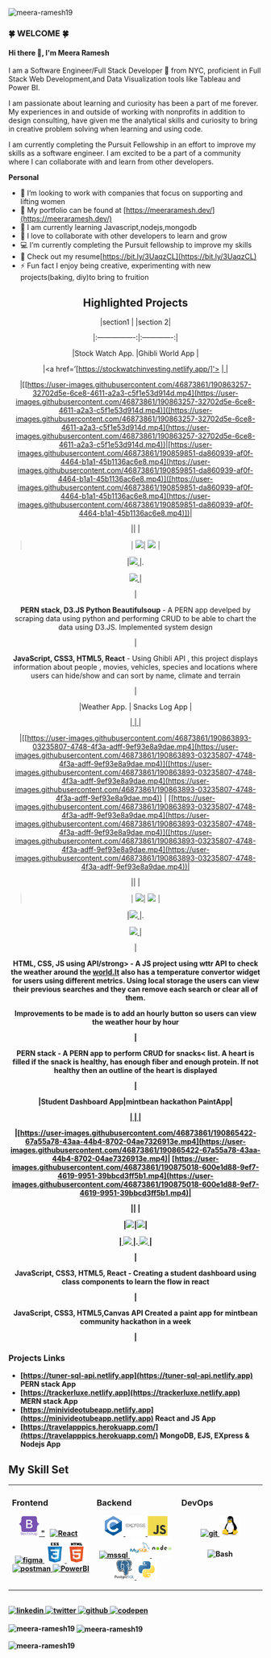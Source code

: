 
<!-- <div align="center">/<a href="https://imgur.com/RtuPdDq"><img src="https://i.imgur.com/RtuPdDq.jpg" title="source: imgur.com" width="100%" height="40%"/></a>
</div>   -->


<p align="left"> <img src="https://komarev.com/ghpvc/?username=meera-ramesh19&label=Profile%20views&color=red&style=flat" alt="meera-ramesh19" /> </p> 

### 🍀 WELCOME 🍀
#### Hi there 👋, I'm Meera Ramesh 

I am a Software Engineer/Full Stack Developer 🚀 from NYC, proficient in Full Stack Web Development,and Data Visualization tools like Tableau and Power BI.

I am passionate about learning and curiosity has been a part of me forever. My experiences in and outside of working with nonprofits in addition to design consulting, have given me the analytical skills and curiosity to bring in creative problem solving when learning and using code. 

I am currently completing the Pursuit Fellowship in an effort to improve my skills as a software engineer. I am excited to be a part of a community where I can collaborate with and learn from other developers.


**Personal**

- 👩 I’m looking to work with companies that focus on supporting and lifting women
- 📖 My portfolio can be found at [https://meeraramesh.dev/](https://meeraramesh.dev/)
- 🌱 I am currently learning Javascript,nodejs,mongodb
- 🌳 I love to collaborate with other developers to learn and grow
- 💻 I’m currently completing the Pursuit fellowship to improve my skills
- 📄 Check out my resume[https://bit.ly/3UaqzCL](https://bit.ly/3UaqzCL)
- ⚡ Fun fact I enjoy being creative, experimenting with new projects(baking, diy)to bring to fruition

<!-- 
<h2 align="center">Highlighted Projects </h2>
<div align="center">
<!-- <table> -->

<!-- <td width="50%"> --

|<h3 align="center" color="white">Stock Watch App</h2>
<div align="center" >
<a href='[https://stockwatchinvesting.netlify.app/](https://stockwatchinvesting.netlify.app/)'>
</a>

[https://user-images.githubusercontent.com/46873861/190863257-32702d5e-6ce8-4611-a2a3-c5f1e53d914d.mp4](https://user-images.githubusercontent.com/46873861/190863257-32702d5e-6ce8-4611-a2a3-c5f1e53d914d.mp4)

<br>
<br>
<p>
<a href="[https://github.com/meera-ramesh19/PersonalProject](https://github.com/meera-ramesh19/PersonalProject)" target="_blank">

<img src="[https://img.shields.io/badge/Code-black?style=for-the-badge&logo=github](https://img.shields.io/badge/Code-black?style=for-the-badge&logo=github)"/>

<a href="[https://stockwatchinvesting.netlify.app/](https://stockwatchinvesting.netlify.app/)" target="_blank">
<img src="[https://img.shields.io/badge/-website-green?style=for-the-badge&color=cb7e67](https://img.shields.io/badge/-website-green?style=for-the-badge&color=cb7e67)"/>
</a>
</p>
<p><strong>PERN stack, D3.JS Python Beautifulsoup</strong> - A PERN app develped by scraping data using python and performing CRUD to be able to chart the data using D3.JS. Implemented system design</p>
</div>

<h3 align="center" color="white">Ghibli World App </h2>
<div align="center" >
<a href='[https://reactghibliapi.netlify.app/](https://reactghibliapi.netlify.app/)'>
</a>

[https://user-images.githubusercontent.com/46873861/190859851-da860939-af0f-4464-b1a1-45b1136ac6e8.mp4](https://user-images.githubusercontent.com/46873861/190859851-da860939-af0f-4464-b1a1-45b1136ac6e8.mp4)

<br>
<br>
<p>
<a href="[https://github.com/meera-ramesh19/react-ghibli-app-8-3-module-three-assessment](https://github.com/meera-ramesh19/react-ghibli-app-8-3-module-three-assessment)" target="_blank">

<img src="[https://img.shields.io/badge/Code-black?style=for-the-badge&logo=github](https://img.shields.io/badge/Code-black?style=for-the-badge&logo=github)"/>

<a href="[https://reactghibliapi.netlify.app/](https://reactghibliapi.netlify.app/)" target="_blank">
<img src="[https://img.shields.io/badge/-website-green?style=for-the-badge&color=cb7e67](https://img.shields.io/badge/-website-green?style=for-the-badge&color=cb7e67)"/>
</a>
</p>
<p><strong>JavaScript, CSS3, HTML5, React</strong> - Using Ghibli API , this project displays information about people , movies, vehicles, species and locations where users can hide/show and can sort by name, climate and terrain</p>
</div>
<!-- <td width="50%"> --
<h3 align="center" color="white">Weather App using wttr API</h2>
<div align="center" >
<a href='[[https://wttrweatherapp.netlify.app/](https://wttrweatherapp.netlify.app/)]'>
</a>

[https://user-images.githubusercontent.com/46873861/190873746-40cc3d85-c435-43b8-bdad-2d602f0b94fb.mp4](https://user-images.githubusercontent.com/46873861/190873746-40cc3d85-c435-43b8-bdad-2d602f0b94fb.mp4)

<br>
<br>
<p>
<a href="[https://github.com/meera-ramesh19/8-3-weather-app-project](https://github.com/meera-ramesh19/8-3-weather-app-project)" target="_blank">

<img src="[https://img.shields.io/badge/Code-black?style=for-the-badge&logo=github](https://img.shields.io/badge/Code-black?style=for-the-badge&logo=github)"/>

<a href="[https://wttrweatherapp.netlify.app/](https://wttrweatherapp.netlify.app/)" target="_blank">
<img src="[https://img.shields.io/badge/-website-green?style=for-the-badge&color=cb7e67](https://img.shields.io/badge/-website-green?style=for-the-badge&color=cb7e67)"/>
</a>
</p>
<p><strong>HTML, CSS, JS using API/strong> - A JS project using wttr API to check the weather around the [world.It](http://world.it/) also has a temperature convertor widget for  users using different metrics. Using local storage the users can view their previous searches and they can remove each search or clear all of them.</p>
<p> Improvements to be made is to add an hourly button so users can view the weather hour by hour</p>
</div>
|

|

<h3 align="center" color="white">Snack App </h2>
<div align="center" >
<a href='[[https://snacks-log.netlify.app/](https://snacks-log.netlify.app/))'>
</a>

[https://user-images.githubusercontent.com/46873861/190863893-03235807-4748-4f3a-adff-9ef93e8a9dae.mp4](https://user-images.githubusercontent.com/46873861/190863893-03235807-4748-4f3a-adff-9ef93e8a9dae.mp4)

<br>
<br>
<p>
<a href="[https://github.com/meera-ramesh19/groupproject-snack-a-log](https://github.com/meera-ramesh19/groupproject-snack-a-log)" target="_blank">

<img src="[https://img.shields.io/badge/Code-black?style=for-the-badge&logo=github](https://img.shields.io/badge/Code-black?style=for-the-badge&logo=github)"/>

<a href="[https://snacks-log.netlify.app/](https://snacks-log.netlify.app/)" target="_blank">
<img src="[https://img.shields.io/badge/-website-green?style=for-the-badge&color=cb7e67](https://img.shields.io/badge/-website-green?style=for-the-badge&color=cb7e67)"/>
</a>
</p>
<p><strong>PERN stack</strong> - A PERN app to perform CRUD for snacks< list. A heart is filled if the snack is healthy, has enough fiber and  enough protein. If not healthy then an outline of the heart is displayed</p>
</div>

<h3 align="center" color="white">React Dashboard App </h2>
<div align="center" >
<a href='[[https://react-student-dashboard-app.netlify.app/](https://react-student-dashboard-app.netlify.app/)]'>
</a>

[https://user-images.githubusercontent.com/46873861/190865422-67a55a78-43aa-44b4-8702-04ae7326913e.mp4](https://user-images.githubusercontent.com/46873861/190865422-67a55a78-43aa-44b4-8702-04ae7326913e.mp4)

<br>
<br>
<p>
<a href="[https://github.com/meera-ramesh19/8-3-react-student-dashboard](https://github.com/meera-ramesh19/8-3-react-student-dashboard)" target="_blank">

<img src="[https://img.shields.io/badge/Code-black?style=for-the-badge&logo=github](https://img.shields.io/badge/Code-black?style=for-the-badge&logo=github)"/>

<a href="[https://react-student-dashboard-app.netlify.app/](https://react-student-dashboard-app.netlify.app/)" target="_blank">
<img src="[https://img.shields.io/badge/-website-green?style=for-the-badge&color=cb7e67](https://img.shields.io/badge/-website-green?style=for-the-badge&color=cb7e67)"/>
</a>
</p>
<p><strong>JavaScript, CSS3, HTML5, React</strong> - Creating a student dashboard using class components to learn the flow in react</p>
</div>
<!-- </td> --
<h3 align="center" color="white">React Dashboard App </h2>
<div align="center" >
<a href='[[https://paintapp-challenge.netlify.app/mypaintapp/canvas.html](https://paintapp-challenge.netlify.app/mypaintapp/canvas.html)]'>
</a>

[https://user-images.githubusercontent.com/46873861/190875018-600e1d88-9ef7-4619-9951-39bbcd3ff5b1.mp4](https://user-images.githubusercontent.com/46873861/190875018-600e1d88-9ef7-4619-9951-39bbcd3ff5b1.mp4)

<br>
<br>
<p>
<a href="[https://github.com/meera-ramesh19/mintbean-hackathon](https://github.com/meera-ramesh19/mintbean-hackathon)" target="_blank">

<img src="[https://img.shields.io/badge/Code-black?style=for-the-badge&logo=github](https://img.shields.io/badge/Code-black?style=for-the-badge&logo=github)"/>

<a href="[https://paintapp-challenge.netlify.app/mypaintapp/canvas.html](https://paintapp-challenge.netlify.app/mypaintapp/canvas.html)" target="_blank">
<img src="[https://img.shields.io/badge/-website-green?style=for-the-badge&color=cb7e67](https://img.shields.io/badge/-website-green?style=for-the-badge&color=cb7e67)"/>
</a>
</p>
<p><strong>JavaScript, CSS3, HTML5, React</strong> - Creating a student dashboard using class components to learn the flow in react</p>
</div> -->

<!-- </td>

</table> -->
<h2 align="center">Highlighted Projects </h2>
<div align="center">

|section1 | |section 2|

|:—————-:|:————-:|

|Stock Watch App. |Ghibli World App |

|<a href=’[https://stockwatchinvesting.netlify.app/]'>
 </a>|<a href='[https://reactghibliapi.netlify.app/]'>
</a>|

|[[https://user-images.githubusercontent.com/46873861/190863257-32702d5e-6ce8-4611-a2a3-c5f1e53d914d.mp4](https://user-images.githubusercontent.com/46873861/190863257-32702d5e-6ce8-4611-a2a3-c5f1e53d914d.mp4)]([https://user-images.githubusercontent.com/46873861/190863257-32702d5e-6ce8-4611-a2a3-c5f1e53d914d.mp4](https://user-images.githubusercontent.com/46873861/190863257-32702d5e-6ce8-4611-a2a3-c5f1e53d914d.mp4))|[https://user-images.githubusercontent.com/46873861/190859851-da860939-af0f-4464-b1a1-45b1136ac6e8.mp4](https://user-images.githubusercontent.com/46873861/190859851-da860939-af0f-4464-b1a1-45b1136ac6e8.mp4)]([https://user-images.githubusercontent.com/46873861/190859851-da860939-af0f-4464-b1a1-45b1136ac6e8.mp4](https://user-images.githubusercontent.com/46873861/190859851-da860939-af0f-4464-b1a1-45b1136ac6e8.mp4)])|

|<a href="[https://github.com/meera-ramesh19/PersonalProject](https://github.com/meera-ramesh19/PersonalProject)" target="_blank"></a>|<a href="[https://github.com/meera-ramesh19/react-ghibli-app-8-3-module-three-assessment](https://github.com/meera-ramesh19/react-ghibli-app-8-3-module-three-assessment)" target="_blank"></a> |

> | <img src="[https://img.shields.io/badge/Code-black?style=for-the-badge&logo=github](https://img.shields.io/badge/Code-black?style=for-the-badge&logo=github)"/>|  <img src="[https://img.shields.io/badge/Code-black?style=for-the-badge&logo=github](https://img.shields.io/badge/Code-black?style=for-the-badge&logo=github)"/> |
> 

|<a href="[https://stockwatchinvesting.netlify.app/](https://stockwatchinvesting.netlify.app/)" target="_blank"><img src="[https://img.shields.io/badge/-website-green?style=for-the-badge&color=cb7e67](https://img.shields.io/badge/-website-green?style=for-the-badge&color=cb7e67)"/>
</a>|.  

<a href="[https://reactghibliapi.netlify.app/](https://reactghibliapi.netlify.app/)" target="_blank"><img src="[https://img.shields.io/badge/-website-green?style=for-the-badge&color=cb7e67](https://img.shields.io/badge/-website-green?style=for-the-badge&color=cb7e67)"/>
</a>|

|<p><strong>PERN stack, D3.JS Python Beautifulsoup</strong> - A PERN app develped by scraping data using python and performing CRUD to be able to chart the data using D3.JS. Implemented system design</p>|<p><strong>JavaScript, CSS3, HTML5, React</strong> - Using Ghibli API , this project displays information about people , movies, vehicles, species and locations where users can hide/show and can sort by name, climate and terrain</p>|

|Weather App. | Snacks Log App |

|<a href='[[https://wttrweatherapp.netlify.app/](https://wttrweatherapp.netlify.app/)]'>
</a>|<a href='[[https://snacks-log.netlify.app/](https://snacks-log.netlify.app/)]'>
</a>|

|[[https://user-images.githubusercontent.com/46873861/190863893-03235807-4748-4f3a-adff-9ef93e8a9dae.mp4](https://user-images.githubusercontent.com/46873861/190863893-03235807-4748-4f3a-adff-9ef93e8a9dae.mp4)]([https://user-images.githubusercontent.com/46873861/190863893-03235807-4748-4f3a-adff-9ef93e8a9dae.mp4](https://user-images.githubusercontent.com/46873861/190863893-03235807-4748-4f3a-adff-9ef93e8a9dae.mp4)) |   [[https://user-images.githubusercontent.com/46873861/190863893-03235807-4748-4f3a-adff-9ef93e8a9dae.mp4](https://user-images.githubusercontent.com/46873861/190863893-03235807-4748-4f3a-adff-9ef93e8a9dae.mp4)]([https://user-images.githubusercontent.com/46873861/190863893-03235807-4748-4f3a-adff-9ef93e8a9dae.mp4](https://user-images.githubusercontent.com/46873861/190863893-03235807-4748-4f3a-adff-9ef93e8a9dae.mp4))|

|<a href="[https://github.com/meera-ramesh19/8-3-weather-app-project](https://github.com/meera-ramesh19/8-3-weather-app-project)" target="_blank"></a>|<a href="[https://github.com/meera-ramesh19/react-ghibli-app-8-3-module-three-assessment](https://github.com/meera-ramesh19/react-ghibli-app-8-3-module-three-assessment)" target="_blank"></a> |

> | <img src="[https://img.shields.io/badge/Code-black?style=for-the-badge&logo=github](https://img.shields.io/badge/Code-black?style=for-the-badge&logo=github)"/>|  <img src="[https://img.shields.io/badge/Code-black?style=for-the-badge&logo=github](https://img.shields.io/badge/Code-black?style=for-the-badge&logo=github)"/> |
> 

|<a href="[https://wttrweatherapp.netlify.app/](https://wttrweatherapp.netlify.app/)" target="_blank"><img src="[https://img.shields.io/badge/-website-green?style=for-the-badge&color=cb7e67](https://img.shields.io/badge/-website-green?style=for-the-badge&color=cb7e67)"/>
</a>|.  

<a href="[https://snacks-log.netlify.app/](https://snacks-log.netlify.app/)" target="_blank"><img src="[https://img.shields.io/badge/-website-green?style=for-the-badge&color=cb7e67](https://img.shields.io/badge/-website-green?style=for-the-badge&color=cb7e67)"/>
</a>|

|<p><strong>HTML, CSS, JS using API/strong> - A JS project using wttr API to check the weather around the [world.It](http://world.it/) also has a temperature convertor widget for  users using different metrics. Using local storage the users can view their previous searches and they can remove each search or clear all of them.</p><p> Improvements to be made is to add an hourly button so users can view the weather hour by hour</p>|<p><strong>PERN stack</strong> - A PERN app to perform CRUD for snacks< list. A heart is filled if the snack is healthy, has enough fiber and  enough protein. If not healthy then an outline of the heart is displayed</p>|

|Student Dashboard App|mintbean hackathon PaintApp|

|<a href='[[https://react-student-dashboard-app.netlify.app/](https://react-student-dashboard-app.netlify.app/)]'>
</a>|<a href='[[https://paintapp-challenge.netlify.app/mypaintapp/canvas.html](https://paintapp-challenge.netlify.app/mypaintapp/canvas.html)]'>
</a>|

|[https://user-images.githubusercontent.com/46873861/190865422-67a55a78-43aa-44b4-8702-04ae7326913e.mp4](https://user-images.githubusercontent.com/46873861/190865422-67a55a78-43aa-44b4-8702-04ae7326913e.mp4)| [https://user-images.githubusercontent.com/46873861/190875018-600e1d88-9ef7-4619-9951-39bbcd3ff5b1.mp4](https://user-images.githubusercontent.com/46873861/190875018-600e1d88-9ef7-4619-9951-39bbcd3ff5b1.mp4)|

|<a href="[https://github.com/meera-ramesh19/8-3-react-student-dashboard](https://github.com/meera-ramesh19/8-3-react-student-dashboard)" target="_blank"></a>|
<a href="[https://github.com/meera-ramesh19/mintbean-hackathon](https://github.com/meera-ramesh19/mintbean-hackathon)" target="_blank"></a>|

|<img src="[https://img.shields.io/badge/Code-black?style=for-the-badge&logo=github](https://img.shields.io/badge/Code-black?style=for-the-badge&logo=github)"/>|<img src="[https://img.shields.io/badge/Code-black?style=for-the-badge&logo=github](https://img.shields.io/badge/Code-black?style=for-the-badge&logo=github)"/>**|**

|<a href="[https://react-student-dashboard-app.netlify.app/](https://react-student-dashboard-app.netlify.app/)" target="_blank">
<img src="[https://img.shields.io/badge/-website-green?style=for-the-badge&color=cb7e67](https://img.shields.io/badge/-website-green?style=for-the-badge&color=cb7e67)"/>
</a>|.<a href="[https://paintapp-challenge.netlify.app/mypaintapp/canvas.html](https://paintapp-challenge.netlify.app/mypaintapp/canvas.html)" target="_blank">
<img src="[https://img.shields.io/badge/-website-green?style=for-the-badge&color=cb7e67](https://img.shields.io/badge/-website-green?style=for-the-badge&color=cb7e67)"/>
</a> |

|<p><strong>JavaScript, CSS3, HTML5, React</strong> - Creating a student dashboard using class components to learn the flow in react</p>|<p><strong>JavaScript, CSS3, HTML5,Canvas API</strong> Created a paint app for mintbean community hackathon in a week</p>|
 
 </div>
 </div>
 
### Projects Links



- [https://tuner-sql-api.netlify.app](https://tuner-sql-api.netlify.app) PERN stack App
- [https://trackerluxe.netlify.app](https://trackerluxe.netlify.app) MERN stack App
- [https://minivideotubeapp.netlify.app](https://minivideotubeapp.netlify.app) React and JS App
- [https://travelapppics.herokuapp.com/](https://travelapppics.herokuapp.com/) MongoDB, EJS, EXpress & Nodejs App




## My Skill Set  
<table><tr><td valign="top" width="33%">
 
### Frontend  
 
<div align="center">  
<a href="https://getbootstrap.com" target="_blank"> <img src="https://raw.githubusercontent.com/devicons/devicon/master/icons/bootstrap/bootstrap-plain-wordmark.svg" alt="bootstrap" width="40" height="40"/> </a>
<a href="https://reactjs.org/ target="_blank">"<img style="margin: 10px" src="https://profilinator.rishav.dev/skills-assets/react-original-wordmark.svg" alt="React" height="50" /> </a> 
 <a href="https://www.figma.com/" target="_blank"> <img src="https://www.vectorlogo.zone/logos/figma/figma-icon.svg" alt="figma" width="40" height="40"/> </a> 
 <a href="https://www.w3schools.com/css/" target="_blank"> <img src="https://raw.githubusercontent.com/devicons/devicon/master/icons/css3/css3-original-wordmark.svg" alt="css3" width="40" height="40"/> </a> 
<a href="https://www.w3.org/html/" target="_blank"> <img src="https://raw.githubusercontent.com/devicons/devicon/master/icons/html5/html5-original-wordmark.svg" alt="html5" width="40" height="40"/> </a> 
<a href="https://postman.com" target="_blank"> <img src="https://www.vectorlogo.zone/logos/getpostman/getpostman-icon.svg" alt="postman" width="40" height="40"/> </a>
<a href="https://powerbi.microsoft.com/en-us/"< img src="https://github.com/gilbarbara/logos/blob/master/logos/tableau-icon.svg" alt="tableau" width="40" height="40">
<a href="https://www.tableau.com/"><img src="https://www.vectorlogo.zone/logos/microsoft_powerbi/microsoft_powerbi-icon.svg" alt="PowerBI" widht="40" height="40">
</div>
</td><td valign="top" width="33%">
 
### Backend  
 
<div align="center">  
<a href="https://www.cprogramming.com/" target="_blank"> <img src="https://raw.githubusercontent.com/devicons/devicon/master/icons/c/c-original.svg" alt="c" width="40" height="40"/> 
<a href="https://expressjs.com" target="_blank"> <img src="https://raw.githubusercontent.com/devicons/devicon/master/icons/express/express-original-wordmark.svg" alt="express" width="40" height="40"/>
  <a href="https://developer.mozilla.org/en-US/docs/Web/JavaScript" target="_blank"> <img src="https://raw.githubusercontent.com/devicons/devicon/master/icons/javascript/javascript-original.svg" alt="javascript" width="40" height="40"/> </a> 
<a href="https://www.microsoft.com/en-us/sql-server" target="_blank"> <img src="https://cdn.worldvectorlogo.com/logos/microsoft-sql-server.svg" alt="mssql" width="40" height="40"/> </a>
 <a href="https://www.mysql.com/" target="_blank"> <img src="https://raw.githubusercontent.com/devicons/devicon/master/icons/mysql/mysql-original-wordmark.svg" alt="mysql" width="40" height="40"/> </a>
 <a href="https://nodejs.org" target="_blank"> <img src="https://raw.githubusercontent.com/devicons/devicon/master/icons/nodejs/nodejs-original-wordmark.svg" alt="nodejs" width="40" height="40"/> </a>
 <a href="https://www.postgresql.org" target="_blank"> <img src="https://raw.githubusercontent.com/devicons/devicon/master/icons/postgresql/postgresql-original-wordmark.svg" alt="postgresql" width="40" height="40"/> </a> 
 <a href="https://www.python.org" target="_blank"> <img src="https://raw.githubusercontent.com/devicons/devicon/master/icons/python/python-original.svg" alt="python" width="40" height="40"/> </a> </p>

</div>
</td><td valign="top" width="33%">
 
### DevOps  
<div align="center">  

<a href="https://git-scm.com/" target="_blank"> <img src="https://www.vectorlogo.zone/logos/git-scm/git-scm-icon.svg" alt="git" width="40" height="40"/> </a> 
<a href="https://www.linux.org/" target="_blank"> <img src="https://raw.githubusercontent.com/devicons/devicon/master/icons/linux/linux-original.svg" alt="linux" width="40" height="40"/> </a>
   
<img style="margin: 10px" src="https://profilinator.rishav.dev/skills-assets/gnu_bash-icon.svg" alt="Bash" height="50" />  


</div>
</td></tr></table> 

<br/>


<a href="https://linkedin.com/in/meeraramesh" target="_blank">
<img src=https://img.shields.io/badge/linkedin-%231E77B5.svg?&style=for-the-badge&logo=linkedin&logoColor=white alt=linkedin style="margin-bottom: 5px;" />
</a>
<a href="https://twitter.com/Meerarams" target="_blank">
<img src=https://img.shields.io/badge/twitter-%2300acee.svg?&style=for-the-badge&logo=twitter&logoColor=white alt=twitter style="margin-bottom: 5px;" />
</a>
<a href="https://github.com/meera-ramesh19" target="_blank">
<img src=https://img.shields.io/badge/github-%2324292e.svg?&style=for-the-badge&logo=github&logoColor=white alt=github style="margin-bottom: 5px;" />
</a>
<a href="https://codepen.com/meeraramesh" target="_blank">
<img src=https://img.shields.io/badge/codepen-%23131417.svg?&style=for-the-badge&logo=codepen&logoColor=white alt=codepen style="margin-bottom: 5px;" />
</a>  
  
  
  
  


<p><img align="left" src="https://github-readme-stats.vercel.app/api/top-langs?username=meera-ramesh19&show_icons=true&locale=en&layout=compact" alt="meera-ramesh19" /></p>

<p>&nbsp;<img align="center" src="https://github-readme-stats.vercel.app/api?username=meera-ramesh19&show_icons=true&locale=en" alt="meera-ramesh19" /></p>

<p><img align="center" src="https://github-readme-streak-stats.herokuapp.com/?user=meera-ramesh19&" alt="meera-ramesh19" /></p>














